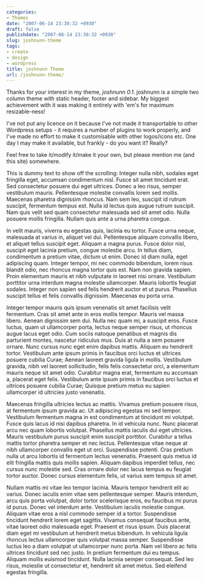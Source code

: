 ```yaml
---
categories:
- Themes
date: "2007-06-14 23:30:32 +0930"
draft: false
publishdate: "2007-06-14 23:30:32 +0930"
slug: joshnunn-theme
tags:
- create
- design
- wordpress
title: joshnunn Theme
url: /joshnunn-theme/
---
```

Thanks for your interest in my theme, *joshnunn 0.1*. joshnunn is a
simple two column theme with static header, footer and sidebar. My
biggest achievement with it was making it entirely with 'em's for
maximum resizable-ness!

I've not put any licence on it because I've not made it transportable to
other Wordpress setups - it requires a number of plugins to work
properly, and I've made no effort to make it customisable with other
logos/icons etc. One day I may make it available, but frankly - do you
want it? Really?

Feel free to take it/modify it/make it your own, but please mention me
(and this site) somewhere.

This is dummy text to show off the scrolling: Integer nulla nibh,
sodales eget fringilla eget, accumsan condimentum nisl. Fusce sit amet
tincidunt erat. Sed consectetur posuere dui eget ultrices. Donec a leo
risus, semper vestibulum mauris. Pellentesque molestie convallis lorem
sed mollis. Maecenas pharetra dignissim rhoncus. Nam sem leo, suscipit
id rutrum suscipit, fermentum tempus est. Nulla id lectus quis augue
rutrum suscipit. Nam quis velit sed quam consectetur malesuada sed sit
amet odio. Nulla posuere mollis fringilla. Nullam quis ante a urna
pharetra congue.

In velit mauris, viverra eu egestas quis, lacinia eu tortor. Fusce urna
neque, malesuada at varius in, aliquet vel dui. Pellentesque aliquam
convallis libero, et aliquet tellus suscipit eget. Aliquam a magna
purus. Fusce dolor nisl, suscipit eget lacinia pretium, congue molestie
arcu. In tellus diam, condimentum a pretium vitae, dictum ut enim. Donec
id diam nulla, eget adipiscing quam. Integer tempor, mi nec commodo
bibendum, lorem risus blandit odio, nec rhoncus magna tortor quis est.
Nam non gravida sapien. Proin elementum mauris et nibh vulputate in
laoreet nisi ornare. Vestibulum porttitor urna interdum magna molestie
ullamcorper. Mauris lobortis feugiat sodales. Integer non sapien sed
felis hendrerit auctor et ut purus. Phasellus suscipit tellus et felis
convallis dignissim. Maecenas eu porta urna.

Integer tempor mauris quis ipsum venenatis sit amet facilisis velit
fermentum. Cras sit amet ante in eros mollis tempor. Mauris vel massa
libero. Aenean dignissim sem dui. Nulla nec quam mi, a suscipit eros.
Fusce luctus, quam ut ullamcorper porta, lectus neque semper risus, ut
rhoncus augue lacus eget odio. Cum sociis natoque penatibus et magnis
dis parturient montes, nascetur ridiculus mus. Duis at nulla a sem
posuere ornare. Nunc cursus nunc eget enim dapibus mattis. Aliquam eu
hendrerit tortor. Vestibulum ante ipsum primis in faucibus orci luctus
et ultrices posuere cubilia Curae; Aenean laoreet gravida ligula in
mollis. Vestibulum gravida, nibh vel laoreet sollicitudin, felis felis
consectetur orci, a elementum mauris neque sit amet odio. Curabitur
magna erat, fermentum eu accumsan a, placerat eget felis. Vestibulum
ante ipsum primis in faucibus orci luctus et ultrices posuere cubilia
Curae; Quisque pretium metus eu sapien ullamcorper id ultricies justo
venenatis.

Maecenas fringilla ultricies lectus ac mattis. Vivamus pretium posuere
risus, at fermentum ipsum gravida ac. Ut adipiscing egestas mi sed
tempor. Vestibulum fermentum magna in est condimentum at tincidunt mi
volutpat. Fusce quis lacus id nisi dapibus pharetra. In id vehicula
nunc. Nunc placerat arcu nec quam lobortis volutpat. Phasellus mattis
iaculis dui eget ultricies. Mauris vestibulum purus suscipit enim
suscipit porttitor. Curabitur a tellus mattis tortor pharetra semper et
nec lectus. Pellentesque vitae neque at nibh ullamcorper convallis eget
ut orci. Suspendisse potenti. Cras pretium nulla ut arcu lobortis id
fermentum lectus venenatis. Praesent quis metus id elit fringilla mattis
quis mollis sapien. Aliquam dapibus imperdiet tellus, nec cursus nunc
molestie sed. Cras ornare dolor nec lacus tempus eu feugiat tortor
auctor. Donec cursus elementum felis, ut varius sem tempus sit amet.

Nullam mattis mi vitae leo tempor lacinia. Mauris tempor hendrerit elit
ac varius. Donec iaculis enim vitae sem pellentesque semper. Mauris
interdum, arcu quis porta volutpat, dolor tortor scelerisque eros, eu
faucibus mi purus id purus. Donec vel interdum ante. Vestibulum iaculis
molestie congue. Aliquam vitae eros a nisl commodo semper id a tortor.
Suspendisse tincidunt hendrerit lorem eget sagittis. Vivamus consequat
faucibus ante, vitae laoreet odio malesuada eget. Praesent et risus
ipsum. Duis placerat diam eget mi vestibulum ut hendrerit metus
bibendum. In vehicula ligula rhoncus lectus ullamcorper quis volutpat
massa semper. Suspendisse luctus leo a diam volutpat ut ullamcorper nunc
porta. Nam vel libero ac felis ultrices tincidunt sed nec justo. In
pretium fermentum dui eu tempus. Aliquam mollis euismod tincidunt. Nulla
lacinia semper consequat. Sed leo risus, molestie ut consectetur et,
hendrerit sit amet metus. Sed eleifend egestas fringilla.